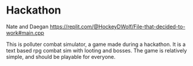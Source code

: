 # Hackathon
Nate and Daegan       https://replit.com/@HockeyDWolf/File-that-decided-to-work#main.cpp

This is polluter combat simulator, a game made during a hackathon. It is a text based rpg combat sim with looting and bosses. The game is relatively simple, and should be playable for everyone.
